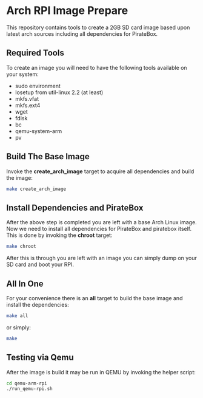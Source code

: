 # Arch RPI Image Prepare
This repository contains tools to create a 2GB SD card image based upon latest arch sources including all dependencies for PirateBox.

## Required Tools
To create an image you will need to have the following tools available on your system:
* sudo environment
* losetup from util-linux 2.2  (at least)
* mkfs.vfat
* mkfs.ext4
* wget
* fdisk
* bc
* qemu-system-arm
* pv

## Build The Base Image
Invoke the **create_arch_image** target to acquire all dependencies and build the image:
```Bash
make create_arch_image
```

## Install Dependencies and PirateBox
After the above step is completed you are left with a base Arch Linux image. Now we need to install all dependencies for PirateBox and piratebox itself. This is done by invoking the **chroot** target:
```Bash
make chroot
```

After this is through you are left with an image you can simply dump on your SD card and boot your RPI.


## All In One
For your convenience there is an **all** target to build the base image and install the dependencies:
```Bash
make all
```
or simply:
```Bash
make
```

## Testing via Qemu
After the image is build it may be run in QEMU by invoking the helper script:
```Bash
cd qemu-arm-rpi
./run_qemu-rpi.sh
```
